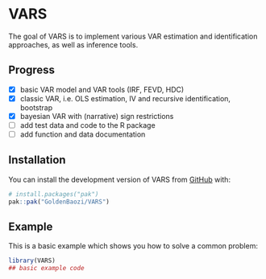 
<!-- README.md is generated from README.Rmd. Please edit that file -->

# VARS

<!-- badges: start -->

<!-- badges: end -->

The goal of VARS is to implement various VAR estimation and
identification approaches, as well as inference tools.

## Progress

- [x] basic VAR model and VAR tools (IRF, FEVD, HDC)
- [x] classic VAR, i.e. OLS estimation, IV and recursive identification,
  bootstrap
- [x] bayesian VAR with (narrative) sign restrictions
- [ ] add test data and code to the R package
- [ ] add function and data documentation

## Installation

You can install the development version of VARS from
[GitHub](https://github.com/) with:

``` r
# install.packages("pak")
pak::pak("GoldenBaozi/VARS")
```

## Example

This is a basic example which shows you how to solve a common problem:

``` r
library(VARS)
## basic example code
```
